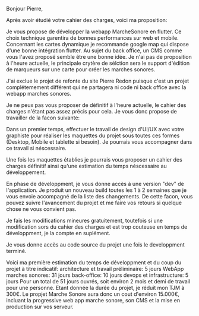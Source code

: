 Bonjour Pierre,

Après avoir étudié votre cahier des charges, voici ma proposition:

Je vous propose de développer la webapp MarcheSonore en flutter. Ce choix technique garentira de bonnes performances sur web et mobile.
Concernant les cartes dynamique je recommande google map qui dispose d'une bonne intégration flutter.
Au sujet du back office, un CMS comme vous l'avez proposé semble être une bonne idée. Je n'ai pas de proposition à l'heure actuelle, le principale crytère de sélction sera le support d'édition de marqueurs sur une carte pour créer les marches sonores.

J'ai exclue le projet de refonte du site Pierre Redon puisque c'est un projet complétemement différent qui ne partagera ni code ni back office avec la webapp marches sonores.

Je ne peux pas vous proposer de définitif à l'heure actuelle, le cahier des charges n'étant pas assez précis pour cela. Je vous donc propose de travailler de la facon suivante:

Dans un premier temps, effectuer le travail de design d'UI/UX avec votre graphiste pour réaliser les maquettes du projet sous toutes ces formes (Desktop, Mobile et tablette si besoin). Je pourrais vous accompagner dans ce travail si néscessaire.

Une fois les maquettes établies je pourrais vous proposer un cahier des charges définitif ainsi qu'une estimation du temps néscessaire au développement.

En phase de développment, je vous donne accès à une version "dev" de l'application. Je produit un nouveau build toutes les 1 à 2 semaines que je vous envoie accompagné de la liste des changements. De cette facon, vous pouvez suivre l'avancement du projet et me faire vos retours si quelque chose ne vous convient pas.

Je fais les modifications mineures gratuitement, toutefois si une modification sors du cahier des charges et est trop couteuse en temps de développment, je la compte en suplément.

Je vous donne accès au code source du projet une fois le developpment terminé.

Voici ma première estimation du temps de développment et du coup du projet à titre indicatif:
architecture et travail préliminaire: 5 jours
WebApp marches sonores: 31 jours
back-office: 10 jours
devops et infrastructure: 5 jours
Pour un total de 51 jours ouvrés, soit environ 2 mois et demi de travail pour une personne.
Etant donnée la durée du projet, je réduit mon TJM à 300€. Le propjet Marche Sonore aura donc un cout d'environ 15.000€, incluant la progressive web app marche sonore, son CMS et la mise en production sur vos serveur.

